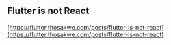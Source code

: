 ## Flutter is not React
  
  [https://flutter.thosakwe.com/posts/flutter-is-not-react](https://flutter.thosakwe.com/posts/flutter-is-not-react)